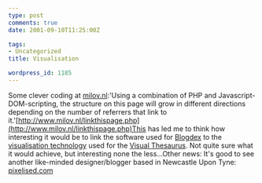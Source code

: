 ```yaml
---
type: post
comments: true
date: 2001-09-10T11:25:00Z

tags:
- Uncategorized
title: Visualisation

wordpress_id: 1185
---
```


Some clever coding at [milov.nl](http://www.milov.nl/):'Using a combination of PHP and Javascript-DOM-scripting, the structure on this page will grow in different directions depending on the number of referrers that link to it.'[http://www.milov.nl/linkthispage.php](http://www.milov.nl/linkthispage.php)This has led me to think how interesting it would be to link the software used for [Blogdex](http://blogdex.media.mit.edu/) to the [visualisation technology](http://www.thinkmap.com/) used for the [Visual Thesaurus](http://www.visualthesaurus.com/). Not quite sure what it would achieve, but interesting none the less…Other news: It's good to see another like-minded designer/blogger based in Newcastle Upon Tyne: [pixelised.com ](http://www.pixelised.com)
